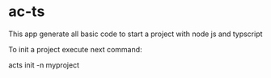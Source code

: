 # ac-ts
This app generate all basic code to start a project with node js and typscript

To init a project execute next command:

acts init -n myproject
